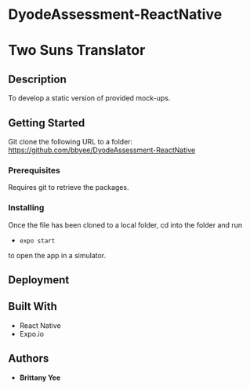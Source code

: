 # DyodeAssessment-ReactNative

# Two Suns Translator


## Description

To develop a static version of provided mock-ups.


## Getting Started

Git clone the following URL to a folder: https://github.com/bbyee/DyodeAssessment-ReactNative

### Prerequisites

Requires git to retrieve the packages.

### Installing

Once the file has been cloned to a local folder, cd into the folder and run

- `expo start`

to open the app in a simulator.


## Deployment



## Built With

- React Native
- Expo.io


## Authors

- **Brittany Yee**
